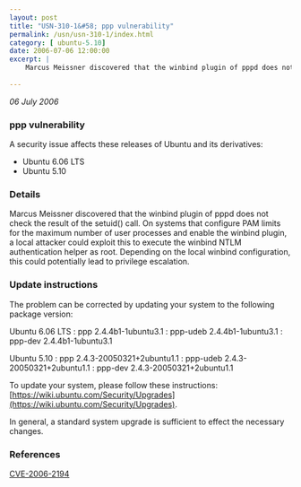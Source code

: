 ```yaml
---
layout: post
title: "USN-310-1&#58; ppp vulnerability"
permalink: /usn/usn-310-1/index.html
category: [ ubuntu-5.10]
date: 2006-07-06 12:00:00
excerpt: |
    Marcus Meissner discovered that the winbind plugin of pppd does not check the result of the setuid() call. On systems that configure PAM limits for the maximum number of user processes and enable the winbind plugin, a local attacker could exploit this to execute the winbind NTLM authentication helper as root. Depending on the local winbind configuration, this could potentially lead to privilege escalation.
    
--- 
```

 
 

*06 July 2006*

### ppp vulnerability

A security issue affects these releases of Ubuntu and its derivatives:

* Ubuntu 6.06 LTS
* Ubuntu 5.10

### Details

Marcus Meissner discovered that the winbind plugin of pppd does not check the result of the setuid() call. On systems that configure PAM limits for the maximum number of user processes and enable the winbind plugin, a local attacker could exploit this to execute the winbind NTLM authentication helper as root. Depending on the local winbind configuration, this could potentially lead to privilege escalation.

### Update instructions

The problem can be corrected by updating your system to the following package version:

Ubuntu 6.06 LTS
 : ppp <span>2.4.4b1-1ubuntu3.1</span>
 : ppp-udeb <span>2.4.4b1-1ubuntu3.1</span>
 : ppp-dev <span>2.4.4b1-1ubuntu3.1</span>

Ubuntu 5.10
 : ppp <span>2.4.3-20050321+2ubuntu1.1</span>
 : ppp-udeb <span>2.4.3-20050321+2ubuntu1.1</span>
 : ppp-dev <span>2.4.3-20050321+2ubuntu1.1</span>

To update your system, please follow these instructions: [https://wiki.ubuntu.com/Security/Upgrades](https://wiki.ubuntu.com/Security/Upgrades).

In general, a standard system upgrade is sufficient to effect the necessary changes.

### References

 
 [CVE-2006-2194](http://people.ubuntu.com/~ubuntu-security/cve/CVE-2006-2194)
 

